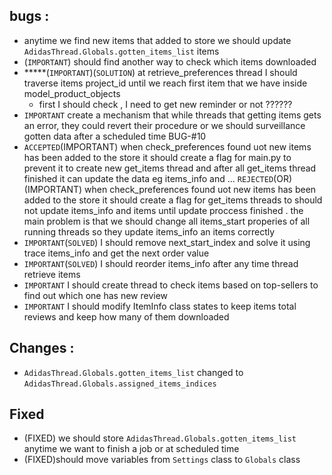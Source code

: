 ## bugs :
- anytime we find new items that added to store we should update `AdidasThread.Globals.gotten_items_list` items 
- (`IMPORTANT`) should find another way to check which items downloaded
- *****(`IMPORTANT`)(`SOLUTION`) at retrieve_preferences thread I should traverse items project_id until we reach first item that we have inside model_product_objects
  - first I should check , I need to get new reminder or not  ??????
- `IMPORTANT` create a mechanism  that while threads that  getting items gets an error, they could revert their procedure or we should surveillance gotten data after a scheduled time BUG-#10 
- `ACCEPTED`(IMPORTANT) when check_preferences found uot new items has been added to the store it should create a flag for main.py to prevent it to create new get_items thread and after all get_items thread finished it can update the data eg items_info and ...
  `REJECTED`(OR)(IMPORTANT) when check_preferences found uot new items has been added to the store it should create a flag for get_items threads to should not update items_info and items until update proccess finished . the main problem is that we should change all items_start properies of all running threads so they update items_info an items correctly  
- `IMPORTANT`(`SOLVED`) I should remove next_start_index and solve it using trace items_info and get the next order value
- `IMPORTANT`(`SOLVED`) I should reorder items_info after any time thread retrieve items
- `IMPORTANT` I should create thread to check items based on top-sellers to find out which one has new review
- `IMPORTANT` I should modify ItemInfo class states to keep items total reviews and keep how many of them downloaded

## Changes : 
- `AdidasThread.Globals.gotten_items_list` changed to `AdidasThread.Globals.assigned_items_indices`

## Fixed
- (FIXED) we should store `AdidasThread.Globals.gotten_items_list` anytime we want to finish a job or at scheduled time 
- (FIXED)should move variables from `Settings` class to `Globals` class
